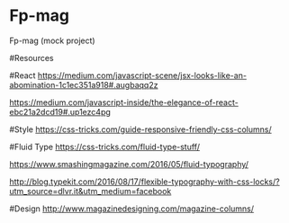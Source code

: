 # Fp-mag
Fp-mag (mock project)

#Resources

#React
https://medium.com/javascript-scene/jsx-looks-like-an-abomination-1c1ec351a918#.augbaqq2z

https://medium.com/javascript-inside/the-elegance-of-react-ebc21a2dcd19#.up1ezc4pg

#Style
https://css-tricks.com/guide-responsive-friendly-css-columns/

#Fluid Type
https://css-tricks.com/fluid-type-stuff/

https://www.smashingmagazine.com/2016/05/fluid-typography/

http://blog.typekit.com/2016/08/17/flexible-typography-with-css-locks/?utm_source=dlvr.it&utm_medium=facebook

#Design
http://www.magazinedesigning.com/magazine-columns/
